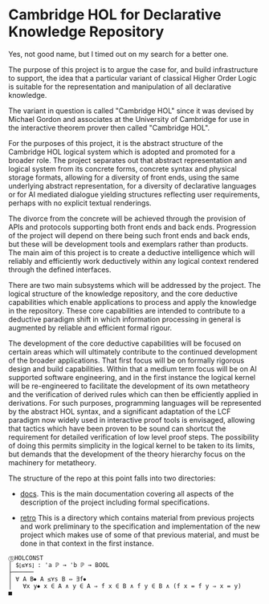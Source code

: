 # Cambridge HOL for Declarative Knowledge Repository

Yes, not good name, but I timed out on my search for a better one.

The purpose of this project is to argue the case for,
and build infrastructure to support,
the idea that a particular variant of classical Higher Order Logic
is suitable for the representation and manipulation
of all declarative knowledge.

The variant in question is called "Cambridge HOL"
since it was devised by Michael Gordon and associates
at the University of Cambridge for use in
the interactive theorem prover then called "Cambridge HOL".

For the purposes of this project, it is the abstract structure of
the Cambridge HOL logical system which is adopted
and promoted for a broader role.
The project separates out that abstract representation and logical system
from its concrete forms, concrete syntax and physical storage formats,
allowing for a diversity of front ends, using the same underlying
abstract representation, for a diversity of declarative languages
or for AI mediated dialogue yielding structures reflecting
user requirements, perhaps with no explicit textual renderings.

The divorce from the concrete will be achieved through the provision
of APIs and protocols supporting both front ends and back ends.
Progression of the project will depend on there being such front ends
and back ends, but these will be development tools and exemplars
rather than products.
The main aim of this project is to create a deductive intelligence
which will reliably and efficiently work deductively within any logical
context rendered through the defined interfaces.

There are two main subsystems which will be addressed by the project.
The logical structure of the knowledge repository,
and the core deductive capabilities which enable applications to 
process and apply the knowledge in the repository.
These core capabilities are intended to contribute
to a deductive paradigm shift in which information processing in general 
is augmented by reliable and efficient formal rigour. 

The development of the core deductive capabilities will be focused
on certain areas which will ultimately contribute to the continued
development of the broader applications.
That first focus will be on formally rigorous design and
build capabilities.
Within that a medium term focus will be on AI supported
software engineering, and in the first instance the logical kernel
will be re-engineered to facilitate the development of
its own metatheory and the verification of derived rules
which can then be efficiently applied in derivations.
For such purposes, programming languages will be represented
by the abstract HOL syntax, and a significant adaptation
of the LCF paradigm now widely used in interactive proof tools
is envisaged, allowing that tactics which have been proven to be sound
can shortcut the requirement for detailed verification of
low level proof steps.
The possibility of doing this permits simplicity in the logical kernel
to be taken to its limits, but demands that the development of the theory
hierarchy focus on the machinery for metatheory.

The structure of the repo at this point falls into two directories:

* [docs](docs/README.md).
    This is the main documentation covering all aspects of the description of the project including formal specifications.

* [retro](retro/README.md)
    This is a directory which contains material from previous projects
    and work preliminary to the specification and implementation of the new project which makes use of some of that previous material, and must be done in that context in the first instance.

```
ⓈHOLCONST
│ $⦏≤⋎s⦎ : 'a ℙ → 'b ℙ → BOOL
├──────
│ ∀ A B⦁ A ≤⋎s B ⇔ ∃f⦁
│	∀x y⦁ x ∈ A ∧ y ∈ A ⇒ f x ∈ B ∧ f y ∈ B ∧ (f x = f y ⇒ x = y)
■
```
